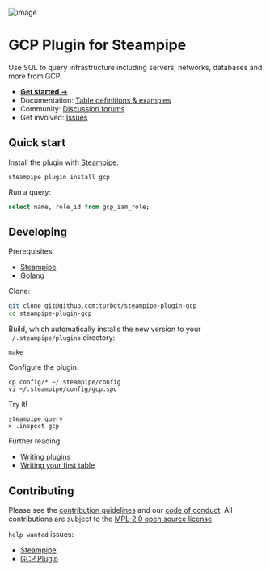 ![image](https://hub.steampipe.io/images/plugins/turbot/gcp-social-graphic.png)

# GCP Plugin for Steampipe

Use SQL to query infrastructure including servers, networks, databases and more from GCP. 

* **[Get started →](https://hub.steampipe.io/plugins/turbot/gcp)**
* Documentation: [Table definitions & examples](https://hub.steampipe.io/plugins/turbot/gcp/tables)
* Community: [Discussion forums](https://github.com/turbot/steampipe/discussions)
* Get involved: [Issues](https://github.com/turbot/steampipe-plugin-gcp/issues)

## Quick start

Install the plugin with [Steampipe](https://steampipe.io):
```shell
steampipe plugin install gcp
```

Run a query:
```sql
select name, role_id from gcp_iam_role;
```

## Developing

Prerequisites:
- [Steampipe](https://steampipe.io/downloads)
- [Golang](https://golang.org/doc/install)

Clone:

```sh
git clone git@github.com:turbot/steampipe-plugin-gcp
cd steampipe-plugin-gcp
```

Build, which automatically installs the new version to your `~/.steampipe/plugins` directory:
```
make
```

Configure the plugin:
```
cp config/* ~/.steampipe/config
vi ~/.steampipe/config/gcp.spc
```

Try it!
```
steampipe query
> .inspect gcp
```

Further reading:
* [Writing plugins](https://steampipe.io/docs/develop/writing-plugins)
* [Writing your first table](https://steampipe.io/docs/develop/writing-your-first-table)

## Contributing

Please see the [contribution guidelines](https://github.com/turbot/steampipe/blob/main/CONTRIBUTING.md) and our [code of conduct](https://github.com/turbot/steampipe/blob/main/CODE_OF_CONDUCT.md). All contributions are subject to the [MPL-2.0 open source license](https://github.com/turbot/steampipe-plugin-gcp/blob/main/LICENSE).

`help wanted` issues:
- [Steampipe](https://github.com/turbot/steampipe/labels/help%20wanted)
- [GCP Plugin](https://github.com/turbot/steampipe-plugin-gcp/labels/help%20wanted)
